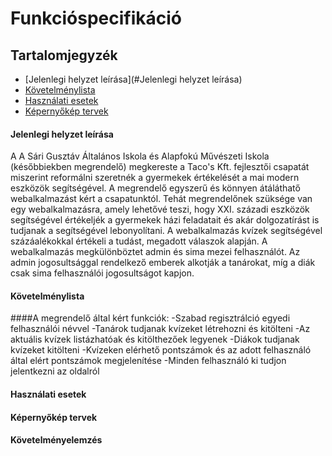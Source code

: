 # Funkcióspecifikáció

## Tartalomjegyzék

- [Jelenlegi helyzet leírása](#Jelenlegi helyzet leírása)
- [Követelménylista](#követelménylista)
- [Használati esetek](#használati-esetek)
- [Képernyőkép tervek](#képernyőkép-tervek)

#### Jelenlegi helyzet leírása

A A Sári Gusztáv Általános Iskola és Alapfokú Művészeti Iskola (későbbiekben megrendelő) megkereste a Taco's Kft. fejlesztői csapatát miszerint reformálni szeretnék a gyermekek értékelését a mai modern eszközök segítségével. A megrendelő egyszerű és könnyen átáláthatő webalkalmazást kért a csapatunktól.
Tehát megrendelőnek szüksége van egy webalkalmazásra, amely lehetővé teszi, hogy XXI. századi eszközök segítségével értékeljék a gyermekek házi feladatait és akár dolgozatírást is tudjanak a segítségével lebonyolítani. A webalkalmazás kvízek segítségével százáalékokkal értékeli a tudást, megadott válaszok alapján. A webalkalmazás megkülönböztet admin és sima mezei felhasználót. Az admin jogosultsággal rendelkező emberek alkotják a tanárokat, míg a diák csak sima felhasználói jogosultságot kapjon.

#### Követelménylista

####A megrendelő által kért funkciók:
-Szabad regisztrálció egyedi felhasználói névvel
-Tanárok tudjanak kvízeket létrehozni és kitölteni
-Az aktuális kvízek listázhatóak és kitölthezőek legyenek
-Diákok tudjanak kvízeket kitölteni
-Kvízeken elérhető pontszámok és az adott felhasználó által elért pontszámok megjelenítése
-Minden felhasználó ki tudjon jelentkezni az oldalról
#### Használati esetek
#### Képernyőkép tervek
#### Követelményelemzés
